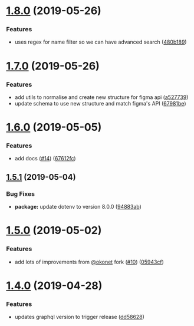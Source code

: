 # [1.8.0](https://github.com/braposo/figma-graphql/compare/v1.7.0...v1.8.0) (2019-05-26)


### Features

* uses regex for name filter so we can have advanced search ([480b189](https://github.com/braposo/figma-graphql/commit/480b189))

# [1.7.0](https://github.com/braposo/figma-graphql/compare/v1.6.0...v1.7.0) (2019-05-26)


### Features

* add utils to normalise and create new structure for figma api ([a527739](https://github.com/braposo/figma-graphql/commit/a527739))
* update schema to use new structure and match figma's API ([67981be](https://github.com/braposo/figma-graphql/commit/67981be))

# [1.6.0](https://github.com/braposo/figma-graphql/compare/v1.5.1...v1.6.0) (2019-05-05)

### Features

-   add docs ([#14](https://github.com/braposo/figma-graphql/issues/14)) ([67612fc](https://github.com/braposo/figma-graphql/commit/67612fc))

## [1.5.1](https://github.com/braposo/figma-graphql/compare/v1.5.0...v1.5.1) (2019-05-04)

### Bug Fixes

-   **package:** update dotenv to version 8.0.0 ([94883ab](https://github.com/braposo/figma-graphql/commit/94883ab))

# [1.5.0](https://github.com/braposo/figma-graphql/compare/v1.4.0...v1.5.0) (2019-05-02)

### Features

-   add lots of improvements from [@okonet](https://github.com/okonet) fork ([#10](https://github.com/braposo/figma-graphql/issues/10)) ([05943cf](https://github.com/braposo/figma-graphql/commit/05943cf))

# [1.4.0](https://github.com/braposo/figma-graphql/compare/v1.3.0...v1.4.0) (2019-04-28)

### Features

-   updates graphql version to trigger release ([dd58628](https://github.com/braposo/figma-graphql/commit/dd58628))
